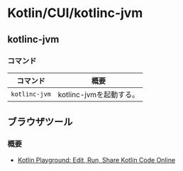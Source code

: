 # Kotlin/CUI/kotlinc-jvm

## kotlinc-jvm

### コマンド

| コマンド      | 概要                    |
| ------------- | ----------------------- |
| `kotlinc-jvm` | kotlinc-jvmを起動する。 |

## ブラウザツール

### 概要

- [Kotlin Playground: Edit, Run, Share Kotlin Code Online](https://play.kotlinlang.org/)
